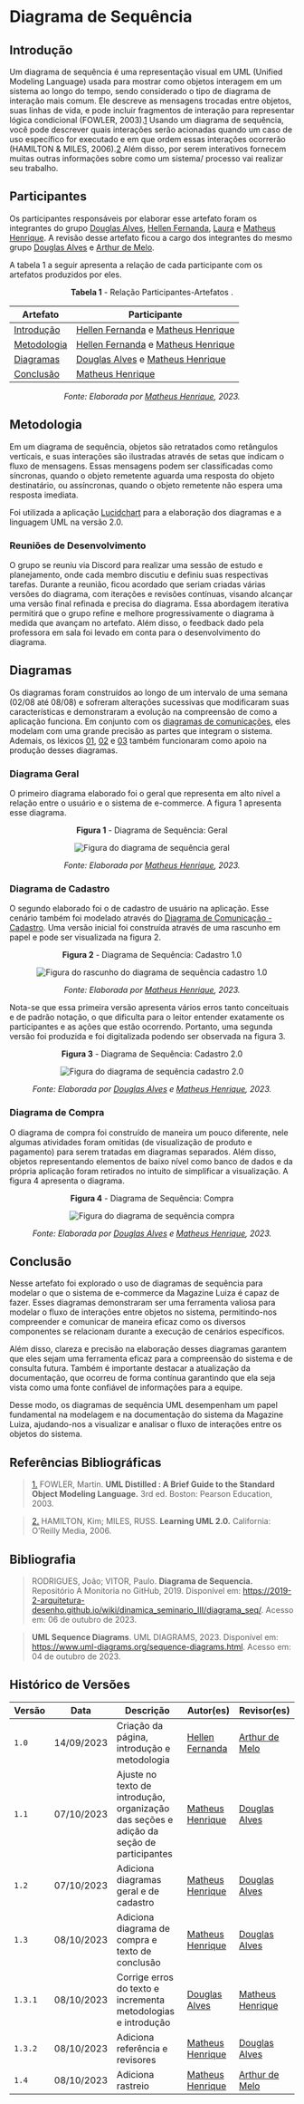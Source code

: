 # Diagrama de Sequência

## Introdução

Um diagrama de sequência é uma representação visual em UML (Unified Modeling Language) usada para mostrar como objetos interagem em um sistema ao longo do tempo, sendo considerado o tipo de diagrama de interação mais comum. Ele descreve as mensagens trocadas entre objetos, suas linhas de vida, e pode incluir fragmentos de interação para representar lógica condicional (FOWLER, 2003).<a id='anchor1'>[1](#ref1)</a> Usando um diagrama de sequência, você pode descrever quais interações serão acionadas quando um caso de uso específico for executado e em que ordem essas interações ocorrerão (HAMILTON & MILES, 2006).<a id='anchor2'>[2](#ref2)</a> Além disso, por serem interativos fornecem muitas outras informações sobre como um sistema/ processo vai realizar seu trabalho.

## Participantes

Os participantes responsáveis por elaborar esse artefato foram os integrantes do grupo [Douglas Alves](https://github.com/dougAlvs), [Hellen Fernanda](https://github.com/Hellen159), [Laura](https://github.com/laurapinos) e [Matheus Henrique](https://github.com/mathonaut). A revisão desse artefato ficou a cargo dos integrantes do mesmo grupo [Douglas Alves](https://github.com/dougAlvs) e [Arthur de Melo](https://github.com/arthurmlv).


A tabela 1 a seguir apresenta a relação de cada participante com os artefatos produzidos por eles.

<center>

**Tabela 1** - Relação Participantes-Artefatos .

| Artefato                    | Participante                                                                                       |
| --------------------------- | -------------------------------------------------------------------------------------------------- |
| [Introdução](#introdução)   | [Hellen Fernanda](https://github.com/Hellen159) e [Matheus Henrique](https://github.com/mathonaut) |
| [Metodologia](#metodologia) | [Hellen Fernanda](https://github.com/Hellen159) e [Matheus Henrique](https://github.com/mathonaut) |
| [Diagramas](#diagramas)     | [Douglas Alves](https://github.com/dougAlvs) e [Matheus Henrique](https://github.com/mathonaut)    |
| [Conclusão](#conclusão)     | [Matheus Henrique](https://github.com/mathonaut)                                                   |


_Fonte: Elaborada por [Matheus Henrique](https://github.com/mathonaut), 2023._

</center>

## Metodologia

Em um diagrama de sequência, objetos são retratados como retângulos verticais, e suas interações são ilustradas através de setas que indicam o fluxo de mensagens. Essas mensagens podem ser classificadas como síncronas, quando o objeto remetente aguarda uma resposta do objeto destinatário, ou assíncronas, quando o objeto remetente não espera uma resposta imediata.

Foi utilizada a aplicação [Lucidchart](https://www.lucidchart.com/pages/pt) para a elaboração dos diagramas e a linguagem UML na versão 2.0.

### Reuniões de Desenvolvimento

O grupo se reuniu via Discord para realizar uma sessão de estudo e planejamento, onde cada membro discutiu e definiu suas respectivas tarefas. Durante a reunião, ficou acordado que seriam criadas várias versões do diagrama, com iterações e revisões contínuas, visando alcançar uma versão final refinada e precisa do diagrama. Essa abordagem iterativa permitirá que o grupo refine e melhore progressivamente o diagrama à medida que avançam no artefato. Além disso, o feedback dado pela professora em sala foi levado em conta para o desenvolvimento do diagrama.

## Diagramas

Os diagramas foram construídos ao longo de um intervalo de uma semana (02/08 até 08/08) e sofreram alterações sucessivas que modificaram suas características e demonstraram a evolução na compreensão de como a aplicação funciona. Em conjunto com os [diagramas de comunicações](), eles modelam com uma grande precisão as partes que integram o sistema. Ademais, os léxicos [01](), [02]() e [03]() também funcionaram como apoio na produção desses diagramas.

### Diagrama Geral

O primeiro diagrama elaborado foi o geral que representa em alto nível a relação entre o usuário e o sistema de e-commerce. A figura 1 apresenta esse diagrama.

<center>

**Figura 1** - Diagrama de Sequência: Geral

![Figura do diagrama de sequência geral](../../assets/diagramas/sequencia/geral.png)

_Fonte: Elaborada por [Matheus Henrique](https://github.com/mathonaut), 2023._

</center>

### Diagrama de Cadastro

O segundo elaborado foi o de cadastro de usuário na aplicação. Esse cenário também foi modelado através do [Diagrama de Comunicação - Cadastro](). Uma versão inicial foi construída através de uma rascunho em papel e pode ser visualizada na figura 2.


<center>

**Figura 2** - Diagrama de Sequência: Cadastro 1.0

![Figura do rascunho do diagrama de sequência cadastro 1.0](../../assets/diagramas/sequencia/cadastro-rascunho.png)

_Fonte: Elaborada por [Matheus Henrique](https://github.com/mathonaut), 2023._

</center>

Nota-se que essa primeira versão apresenta vários erros tanto conceituais e de padrão notação, o que dificulta para o leitor entender exatamente os participantes e as ações que estão ocorrendo. Portanto, uma segunda versão foi produzida e foi digitalizada podendo ser observada na figura 3.

<center>

**Figura 3** - Diagrama de Sequência: Cadastro 2.0

![Figura do diagrama de sequência cadastro 2.0](../../assets/diagramas/sequencia/cadastro.png)

_Fonte: Elaborada por [Douglas Alves](https://github.com/dougAlvs) e [Matheus Henrique](https://github.com/mathonaut), 2023._

</center>

### Diagrama de Compra

O diagrama de compra foi construído de maneira um pouco diferente, nele algumas atividades foram omitidas (de visualização de produto e pagamento) para serem tratadas em diagramas separados. Além disso, objetos representando elementos de baixo nível como banco de dados e da própria aplicação foram retirados no intuito de simplificar a visualização. A figura 4 apresenta o diagrama.

<center>

**Figura 4** - Diagrama de Sequência: Compra

![Figura do diagrama de sequência compra](../../assets/diagramas/sequencia/compra.png)

_Fonte: Elaborada por [Douglas Alves](https://github.com/dougAlvs) e [Matheus Henrique](https://github.com/mathonaut), 2023._

</center>

## Conclusão

Nesse artefato foi explorado o uso de diagramas de sequência para modelar o que o sistema de e-commerce da Magazine Luiza é capaz de fazer. Esses diagramas demonstraram ser uma ferramenta valiosa para modelar o fluxo de interações entre objetos no sistema, permitindo-nos compreender e comunicar de maneira eficaz como os diversos componentes se relacionam durante a execução de cenários específicos.

Além disso, clareza e precisão na elaboração desses diagramas garantem que eles sejam uma ferramenta eficaz para a compreensão do sistema e de consulta futura. Também é importante destacar a atualização da documentação, que ocorreu de forma contínua garantindo que ela seja vista como uma fonte confiável de informações para a equipe.

Desse modo, os diagramas de sequência UML desempenham um papel fundamental na modelagem e na documentação do sistema da Magazine Luiza, ajudando-nos a visualizar e analisar o fluxo de interações entre os objetos do sistema.

## Referências Bibliográficas

> <a id='ref1'>[1.](#anchor1)</a> FOWLER, Martin. **UML Distilled : A Brief Guide to the Standard Object Modeling Language.** 3rd ed. Boston: Pearson Education, 2003.

> <a id='ref2'>[2.](#anchor2)</a> HAMILTON, Kim; MILES, RUSS. **Learning UML 2.0.** California: O’Reilly Media, 2006.

## Bibliografia

> RODRIGUES, João; VITOR, Paulo. **Diagrama de Sequencia.** Repositório A Monitoria no GitHub, 2019. Disponível em: <https://2019-2-arquitetura-desenho.github.io/wiki/dinamica_seminario_III/diagrama_seq/>. Acesso em: 06 de outubro de 2023.

> **UML Sequence Diagrams**. UML DIAGRAMS, 2023. Disponível em: <https://www.uml-diagrams.org/sequence-diagrams.html>. Acesso em: 04 de outubro de 2023.

## Histórico de Versões

| Versão  | Data       | Descrição                                                                                | Autor(es)                                        | Revisor(es)                                      |
| ------- | ---------- | ---------------------------------------------------------------------------------------- | ------------------------------------------------ | ------------------------------------------------ |
| `1.0`   | 14/09/2023 | Criação da página, introdução e metodologia                                              | [Hellen Fernanda](https://github.com/Hellen159)  | [Arthur de Melo](https://github.com/arthurmlv)   |
| `1.1`   | 07/10/2023 | Ajuste no texto de introdução, organização das seções e adição da seção de participantes | [Matheus Henrique](https://github.com/mathonaut) | [Douglas Alves](https://github.com/dougAlvs)     |
| `1.2`   | 07/10/2023 | Adiciona diagramas geral e de cadastro                                                   | [Matheus Henrique](https://github.com/mathonaut) | [Douglas Alves](https://github.com/dougAlvs)     |
| `1.3`   | 08/10/2023 | Adiciona diagrama de compra e texto de conclusão                                         | [Matheus Henrique](https://github.com/mathonaut) | [Douglas Alves](https://github.com/dougAlvs)     |
| `1.3.1` | 08/10/2023 | Corrige erros do texto e incrementa metodologias e introdução                            | [Douglas Alves](https://github.com/dougAlvs)     | [Matheus Henrique](https://github.com/mathonaut) |
| `1.3.2` | 08/10/2023 | Adiciona referência e revisores                                                          | [Matheus Henrique](https://github.com/mathonaut) | [Douglas Alves](https://github.com/dougAlvs)     |
| `1.4`   | 08/10/2023 | Adiciona rastreio                                                                        | [Matheus Henrique](https://github.com/mathonaut) | [Arthur de Melo](https://github.com/arthurmlv)   |

